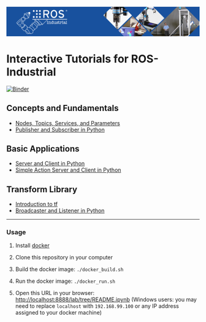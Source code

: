 ![ROS Industrial Homepage](img/logo.jpg)
# Interactive Tutorials for ROS-Industrial
[![Binder](https://mybinder.org/badge.svg)](https://mybinder.org/v2/gh/RobInLabUJI/ROSIN-Tutorials/master?urlpath=lab/tree/README.ipynb)

## Concepts and Fundamentals
* [Nodes, Topics, Services, and Parameters](Concepts/Fundamentals/index.ipynb)
* [Publisher and Subscriber in Python](Concepts/Topics/index.ipynb)

## Basic Applications
* [Server and Client in Python](Applications/Services/index.ipynb)
* [Simple Action Server and Client in Python](Applications/Actions/index.ipynb)

## Transform Library
* [Introduction to tf](Transform/Intro/index.ipynb)
* [Broadcaster and Listener in Python](Transform/Programming/index.ipynb)

<hr>

### Usage

1. Install [docker](https://www.docker.com/)

2. Clone this repository in your computer

3. Build the docker image:
```./docker_build.sh```

4. Run the docker image:
```./docker_run.sh```

5. Open this URL in your browser:
[http://localhost:8888/lab/tree/README.ipynb](http://localhost:8888/lab/tree/README.ipynb) (Windows users: you may need to replace `localhost` with `192.168.99.100` or any IP address assigned to your docker machine)
